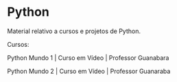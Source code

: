 # Python

 Material relativo a cursos e projetos de Python.
 
 Cursos: 
 
 Python Mundo 1 | Curso em Vídeo | Professor Guanabara 
 
 Python Mundo 2 | Curso em Vídeo | Professor Guanaraba 

